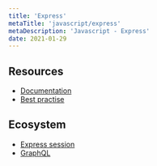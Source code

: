 ```yaml
---
title: 'Express'
metaTitle: 'javascript/express'
metaDescription: 'Javascript - Express'
date: 2021-01-29
---
```


## Resources

- [Documentation](https://expressjs.com/en/api.html)
- [Best practise](https://expressjs.com/de/advanced/best-practice-security.html)

## Ecosystem

- [Express session](https://www.npmjs.com/package/express-session)
- [GraphQL](https://github.com/graphql/express-graphql)